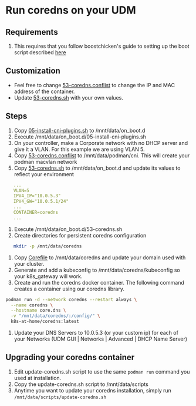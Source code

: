 # Run coredns on your UDM

## Requirements

1. This requires that you follow boostchicken's guide to setting up the boot script described [here](https://github.com/boostchicken/udm-utilities/tree/master/on-boot-script)

## Customization

* Feel free to change [53-coredns.conflist](./53-coredns.conflist) to change the IP and MAC address of the container.
* Update [53-coredns.sh](./53-coredns.sh) with your own values.

## Steps

1. Copy [05-install-cni-plugins.sh](../cni-plugins/05-install-cni-plugins.sh) to /mnt/data/on_boot.d
1. Execute /mnt/data/on_boot.d/05-install-cni-plugins.sh
1. On your controller, make a Corporate network with no DHCP server and give it a VLAN. For this example we are using VLAN 5.
1. Copy [53-coredns.conflist](./53-coredns.conflist) to /mnt/data/podman/cni.  This will create your podman macvlan network
1. Copy [53-coredns.sh](./53-coredns.sh) to /mnt/data/on_boot.d and update its values to reflect your environment

```yaml
   ...
   VLAN=5
   IPV4_IP="10.0.5.3"
   IPV4_GW="10.0.5.1/24"
   ...
   CONTAINER=coredns
   ...
   ```

1. Execute /mnt/data/on_boot.d/53-coredns.sh
1. Create directories for persistent coredns configuration

```bash
   mkdir -p /mnt/data/coredns
```

1. Copy [Corefile](./Corefile) to /mnt/data/coredns and update your domain used with your cluster.
1. Generate and add a kubeconfig to /mnt/data/coredns/kubeconfig so your k8s_gateway will work.
1. Create and run the coredns docker container. The following command creates a container using our coredns library.

```sh
podman run -d --network coredns --restart always \
  --name coredns \
  --hostname core.dns \
  -v "/mnt/data/coredns/:/config/" \
  k8s-at-home/coredns:latest
```

1. Update your DNS Servers to 10.0.5.3 (or your custom ip) for each of your Networks (UDM GUI | Networks | Advanced | DHCP Name Server)

## Upgrading your coredns container

1. Edit update-coredns.sh script to use the same `podman run` command you used at installation.
2. Copy the update-coredns.sh script to /mnt/data/scripts
3. Anytime you want to update your coredns installation, simply run `/mnt/data/scripts/update-coredns.sh`
